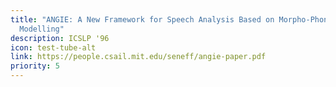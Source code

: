 ```yaml
---
title: "ANGIE: A New Framework for Speech Analysis Based on Morpho-Phonological
  Modelling"
description: ICSLP '96
icon: test-tube-alt
link: https://people.csail.mit.edu/seneff/angie-paper.pdf
priority: 5
---
```

